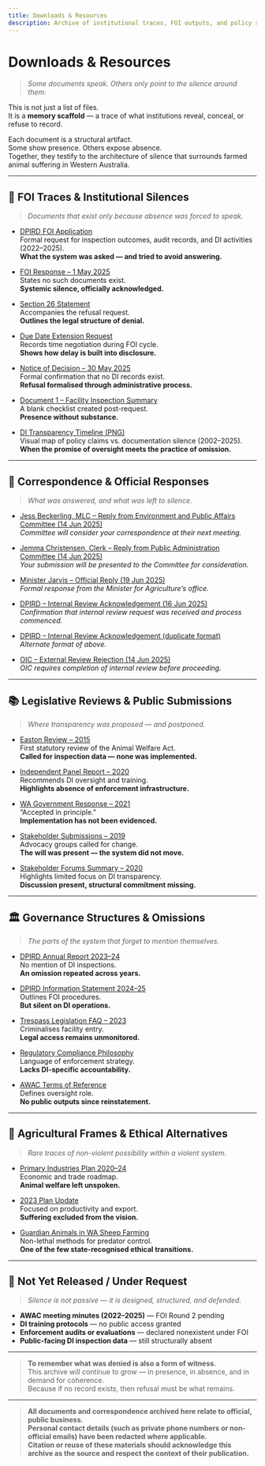 ```yaml
---
title: Downloads & Resources
description: Archive of institutional traces, FOI outputs, and policy silences.
---
```


# Downloads & Resources

> *Some documents speak. Others only point to the silence around them.*

This is not just a list of files.  
It is a **memory scaffold** — a trace of what institutions reveal, conceal, or refuse to record.

Each document is a structural artifact.  
Some show presence. Others expose absence.  
Together, they testify to the architecture of silence that surrounds farmed animal suffering in Western Australia.

---

## 🧾 FOI Traces & Institutional Silences  
> *Documents that exist only because absence was forced to speak.*

- [DPIRD FOI Application](/resources/dpird_foi_application.pdf)  
  Formal request for inspection outcomes, audit records, and DI activities (2022–2025).  
  **What the system was asked — and tried to avoid answering.**

- [FOI Response – 1 May 2025](/resources/foi_response_dpird_1may2025.pdf)  
  States no such documents exist.  
  **Systemic silence, officially acknowledged.**

- [Section 26 Statement](/resources/foi_request_section_26_statement.pdf)  
  Accompanies the refusal request.  
  **Outlines the legal structure of denial.**

- [Due Date Extension Request](/resources/FOI2025-008-Request-for-due-date-extension.pdf)  
  Records time negotiation during FOI cycle.  
  **Shows how delay is built into disclosure.**

- [Notice of Decision – 30 May 2025](/resources/notice_of_decision.pdf)  
  Formal confirmation that no DI records exist.  
  **Refusal formalised through administrative process.**

- [Document 1 – Facility Inspection Summary](/resources/foi_document_1_summary.pdf)  
  A blank checklist created post-request.  
  **Presence without substance.**

- [DI Transparency Timeline (PNG)](/resources/di_transparency_timeline_table.png)  
  Visual map of policy claims vs. documentation silence (2002–2025).  
  **When the promise of oversight meets the practice of omission.**

---

## 📨 Correspondence & Official Responses  
> *What was answered, and what was left to silence.*

- [Jess Beckerling, MLC – Reply from Environment and Public Affairs Committee (14 Jun 2025)](/resources/Jess-reply.pdf)  
  *Committee will consider your correspondence at their next meeting.*

- [Jemma Christensen, Clerk – Reply from Public Administration Committee (14 Jun 2025)](/resources/pac-reply.pdf)  
  *Your submission will be presented to the Committee for consideration.*

- [Minister Jarvis – Official Reply (19 Jun 2025)](/resources/Jarvis1.pdf)  
  *Formal response from the Minister for Agriculture’s office.*

- [DPIRD – Internal Review Acknowledgement (16 Jun 2025)](/resources/Internal-Review-Acknowledgement-Letter.pdf)  
  *Confirmation that internal review request was received and process commenced.*

- [DPIRD – Internal Review Acknowledgement (duplicate format)](/resources/Internal-Review-Acknowledgement.pdf)  
  *Alternate format of above.*

- [OIC – External Review Rejection (14 Jun 2025)](/resources/oic-rejection.pdf)  
  *OIC requires completion of internal review before proceeding.*

---

## 📚 Legislative Reviews & Public Submissions  
> *Where transparency was proposed — and postponed.*

- [Easton Review – 2015](/resources/awa_review_2015.pdf)  
  First statutory review of the Animal Welfare Act.  
  **Called for inspection data — none was implemented.**

- [Independent Panel Report – 2020](/resources/awa_review_final_2020.pdf)  
  Recommends DI oversight and training.  
  **Highlights absence of enforcement infrastructure.**

- [WA Government Response – 2021](/resources/awa_review_government_response_2021.pdf)  
  “Accepted in principle.”  
  **Implementation has not been evidenced.**

- [Stakeholder Submissions – 2019](/resources/awa_review_panel_stakeholder_submissions.pdf)  
  Advocacy groups called for change.  
  **The will was present — the system did not move.**

- [Stakeholder Forums Summary – 2020](/resources/awa_review_panel_stakeholder_forums.pdf)  
  Highlights limited focus on DI transparency.  
  **Discussion present, structural commitment missing.**


---

## 🏛️ Governance Structures & Omissions  
> *The parts of the system that forget to mention themselves.*

- [DPIRD Annual Report 2023–24](/resources/dpird_annual_report_2023_24.pdf)  
  No mention of DI inspections.  
  **An omission repeated across years.**

- [DPIRD Information Statement 2024–25](/resources/dpird_information_statement_2024_25.pdf)  
  Outlines FOI procedures.  
  **But silent on DI operations.**

- [Trespass Legislation FAQ – 2023](/resources/faq_animal_welfare_trespass_legislation_2023.pdf)  
  Criminalises facility entry.  
  **Legal access remains unmonitored.**

- [Regulatory Compliance Philosophy](/resources/regulatory_compliance_approach.pdf)  
  Language of enforcement strategy.  
  **Lacks DI-specific accountability.**

- [AWAC Terms of Reference](/resources/terms_of_reference_awac.pdf)  
  Defines oversight role.  
  **No public outputs since reinstatement.**

---

## 🐑 Agricultural Frames & Ethical Alternatives  
> *Rare traces of non-violent possibility within a violent system.*

- [Primary Industries Plan 2020–24](/resources/primary_industries_plan_2020_24.pdf)  
  Economic and trade roadmap.  
  **Animal welfare left unspoken.**

- [2023 Plan Update](/resources/primary_industries_plan_2023_update.pdf)  
  Focused on productivity and export.  
  **Suffering excluded from the vision.**

- [Guardian Animals in WA Sheep Farming](/resources/guardian-animals-for-the-protection-of-sheep-in-Western-Australia.pdf)  
  Non-lethal methods for predator control.  
  **One of the few state-recognised ethical transitions.**

---

## 🚫 Not Yet Released / Under Request  
> *Silence is not passive — it is designed, structured, and defended.*

- **AWAC meeting minutes (2022–2025)** — FOI Round 2 pending  
- **DI training protocols** — no public access granted  
- **Enforcement audits or evaluations** — declared nonexistent under FOI  
- **Public-facing DI inspection data** — still structurally absent

---

> **To remember what was denied is also a form of witness.**  
> This archive will continue to grow — in presence, in absence, and in demand for coherence.  
> Because if no record exists, then refusal must be what remains.

---

> **All documents and correspondence archived here relate to official, public business.  
> Personal contact details (such as private phone numbers or non-official emails) have been redacted where applicable.  
> Citation or reuse of these materials should acknowledge this archive as the source and respect the context of their publication.**